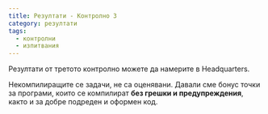 ```yaml
---
title: Резултати - Контролно 3
category: резултати
tags:
  - контролни
  - изпитвания
---
```


Резултати от третото контролно можете да намерите в Headquarters.

Некомпилиращите се задачи, не са оценявани.
Давали сме бонус точки за програми, които се компилират **без грешки и предупреждения**,
както и за добре подреден и оформен код.
